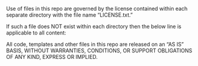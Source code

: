 Use of files in this repo are governed by the license contained within each separate directory with the file name “LICENSE.txt.”

If such a file does NOT exist within each directory then the below line is applicable to all content:
 
All code, templates and other files in this repo are released on an “AS IS” BASIS, WITHOUT WARRANTIES, CONDITIONS, OR SUPPORT OBLIGATIONS OF ANY KIND, EXPRESS OR IMPLIED.
